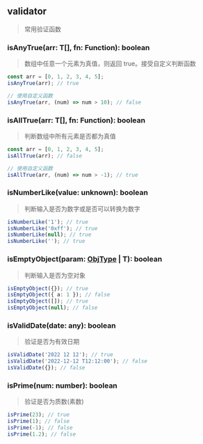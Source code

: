 ## validator

> 常用验证函数

### isAnyTrue<T>(arr: T[], fn: Function): boolean

> 数组中任意一个元素为真值，则返回 true。接受自定义判断函数

```typescript
const arr = [0, 1, 2, 3, 4, 5];
isAnyTrue(arr); // true

// 使用自定义函数
isAnyTrue(arr, (num) => num > 10); // false
```

### isAllTrue<T>(arr: T[], fn: Function): boolean

> 判断数组中所有元素是否都为真值

```typescript
const arr = [0, 1, 2, 3, 4, 5];
isAllTrue(arr); // false

// 使用自定义函数
isAllTrue(arr, (num) => num > -1); // true
```

### isNumberLike(value: unknown): boolean

> 判断输入是否为数字或是否可以转换为数字

```typescript
isNumberLike('1'); // true
isNumberLike('0xff'); // true
isNumberLike(null); // true
isNumberLike(''); // true
```

### isEmptyObject<T>(param: [ObjType](../src//types.ts) | T): boolean

> 判断输入是否为空对象

```typescript
isEmptyObject({}); // true
isEmptyObject({ a: 1 }); // false
isEmptyObject([]); // true
isEmptyObject(null); // false
```

### isValidDate(date: any): boolean

> 验证是否为有效日期

```typescript
isValidDate('2022 12 12'); // true
isValidDate('2022-12-12 T12:12:00'); // false
isValidDate({}); // false
```

### isPrime(num: number): boolean

> 验证是否为质数(素数)

```ts
isPrime(23); // true
isPrime(1); // false
isPrime(-1); // false
isPrime(1.2); // false
```
